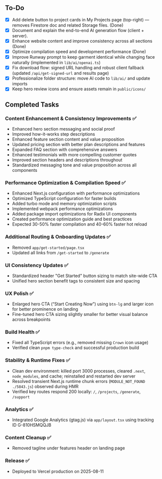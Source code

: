 ## To‑Do

- [x] Add delete button to project cards in My Projects page (top-right) — removes Firestore doc and related Storage files. (Done)
- [x] Document and explain the end-to-end AI generation flow (client + server).
- [x] Enhance website content and improve consistency across all sections (Done)
- [x] Optimize compilation speed and development performance (Done)
- [x] Improve Runway prompt to keep garment identical while changing face naturally (implemented in `lib/ai/openai.ts`)
- [x] Fix download flow: signed URL handling and robust client fallback (updated `/api/get-signed-url` and results page)
- [x] Professionalize folder structure: move AI code to `lib/ai/` and update imports
- [x] Keep hero review icons and ensure assets remain in `public/icons/`

## Completed Tasks

### Content Enhancement & Consistency Improvements ✅
- Enhanced hero section messaging and social proof
- Improved how-it-works step descriptions
- Enhanced feature section content and value proposition
- Updated pricing section with better plan descriptions and features
- Expanded FAQ section with comprehensive answers
- Enhanced testimonials with more compelling customer quotes
- Improved section headers and descriptions throughout
- Standardized messaging tone and value proposition across all components

### Performance Optimization & Compilation Speed ✅
- Enhanced Next.js configuration with performance optimizations
- Optimized TypeScript configuration for faster builds
- Added turbo mode and memory optimization scripts
- Implemented webpack performance optimizations
- Added package import optimizations for Radix UI components
- Created performance optimization guide and best practices
- Expected 30-50% faster compilation and 40-60% faster hot reload

### Additional Routing & Onboarding Updates ✅
- Removed `app/get-started/page.tsx`
- Updated all links from `/get-started` to `/generate`

### UI Consistency Updates ✅
- Standardized header "Get Started" button sizing to match site-wide CTA
- Unified hero section benefit tags to consistent size and spacing

### UX Polish ✅
- Enlarged hero CTA (“Start Creating Now”) using `btn-lg` and larger icon for better prominence on landing
- Fine-tuned hero CTA sizing slightly smaller for better visual balance across breakpoints

### Build Health ✅
- Fixed all TypeScript errors (e.g., removed missing `Crown` icon usage)
- Verified clean `pnpm type-check` and successful production build

### Stability & Runtime Fixes ✅
- Clean dev environment: killed port 3000 processes, cleared `.next`, `node_modules`, and cache; reinstalled and restarted dev server
- Resolved transient Next.js runtime chunk errors (`MODULE_NOT_FOUND ./5843.js`) observed during HMR
- Verified key routes respond 200 locally: `/`, `/projects`, `/generate`, `/support`

### Analytics ✅
- Integrated Google Analytics (gtag.js) via `app/layout.tsx` using tracking ID G-810HSMQQJB


### Content Cleanup ✅
- Removed tagline under features header on landing page

### Release ✅

- Deployed to Vercel production on 2025-08-11


